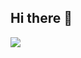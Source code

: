 ## Hi there 👋
<img src="https://img.shields.io/badge/Python-3DDC84?style=flat-square&logo=Python&logoColor=black.fontColor=white"/>

